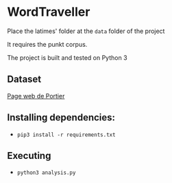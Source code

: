 # WordTraveller
Place the latimes' folder at the `data` folder of the project

It requires the punkt corpus.

The project is built and tested on Python 3

## Dataset
[Page web de Portier](http://p6e7p7.freeshell.org/teaching_2018_2019/)

## Installing dependencies:
- `pip3 install -r requirements.txt`

## Executing
- `python3 analysis.py`